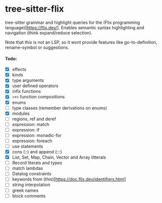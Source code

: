 # tree-sitter-flix
tree-sitter grammar and highlight queries for the (Flix programming language)[https://flix.dev/].
Enables semantic syntax highlighting and navigation (think expand/reduce selection).

Note that this is not an LSP, so it wont provide features like go-to-definition, rename-symbol or suggestions.

#### Todo:
- [x] effects
- [x] kinds
- [x] type arguments
- [x] user defined operators
- [x] infix functions
- [x] `<+>` function compositions
- [x] enums
- [ ] type classes (remember derivations on enums)
- [x] modules
- [ ] regions, ref and deref
- [ ] expression: match
- [ ] expression: if
- [ ] expression: monadic-for
- [ ] expression: foreach
- [ ] use statements
- [x] cons (::) and append (:::)
- [x] List, Set, Map, Chain, Vector and Array litterals
- [ ] Record literals and types
- [ ] match lambdas
- [ ] Datalog constraints
- [ ] keywords from (this)[https://doc.flix.dev/identifiers.html]
- [ ] string interpolation
- [ ] greek names
- [ ] block comments
